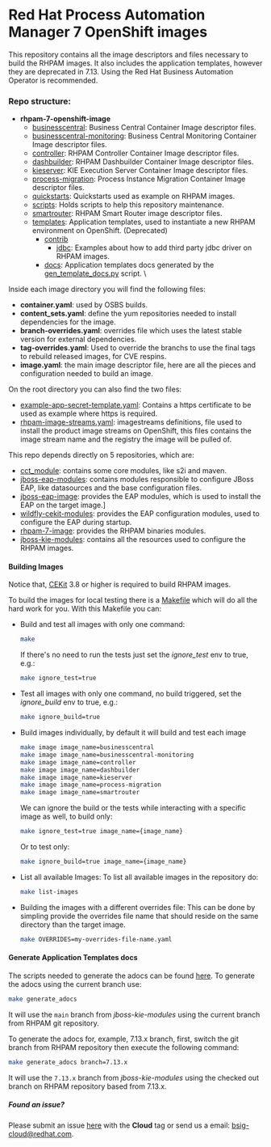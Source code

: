 # Red Hat Process Automation Manager 7 OpenShift images

This repository contains all the image descriptors and files necessary to build the RHPAM images.
It also includes the application templates, however they are deprecated in 7.13. Using the Red Hat Business Automation Operator is recommended.


### Repo structure:

- **rhpam-7-openshift-image**
  - [businesscentral](businesscentral): Business Central Container Image descriptor files.
  - [businesscentral-monitoring](businesscentral-monitoring): Business Central Monitoring Container Image descriptor files.
  - [controller](controller): RHPAM Controller Container Image descriptor files.
  - [dashbuilder](dashbuilder): RHPAM Dashbuilder Container Image descriptor files.
  - [kieserver](kieserver): KIE Execution Server Container Image descriptor files.
  - [process-migration](process-migration): Process Instance Migration Container Image descriptor files.
  - [quickstarts](quickstarts): Quickstarts used as example on RHPAM images.
  - [scripts](scripts): Holds scripts to help this repository maintenance.
  - [smartrouter](smartrouter): RHPAM Smart Router image descriptor files.
  - [templates](templates): Application templates, used to instantiate a new RHPAM environment on OpenShift. (Deprecated)
    - [contrib](templates/contrib)
      - [jdbc](templates/contrib/jdbc): Examples about how to add third party jdbc driver on RHPAM images.
    - [docs](templates/docs):  Application templates docs generated by the [gen_template_docs.py](https://github.com/jboss-container-images/jboss-kie-modules/blob/main/tools/gen-template-doc/gen_template_docs.py) script. \

Inside each image directory you will find the following files:

 - **container.yaml**: used by OSBS builds.
 - **content_sets.yaml**: define the yum repositories needed to install dependencies for the image.
 - **branch-overrides.yaml**: overrides file which uses the latest stable version for external dependencies.
 - **tag-overrides.yaml**: Used to override the branchs to use the final tags to rebuild released images, for CVE respins.
 - **image.yaml**: the main image descriptor file, here are all the pieces and configuration needed to build an image.


On the root directory you can also find the two files:

 - [example-app-secret-template.yaml](example-app-secret-template.yaml): Contains a https certificate to be used as example where https is required.
 - [rhpam-image-streams.yaml](rhpam713-image-streams.yaml): imagestreams definitions, file used to install the product image streams on OpenShift, this files contains the image stream name and the registry the image will be pulled of.


This repo depends directly on 5 repositories, which are:

 - [cct_module](https://github.com/jboss-openshift/cct_module.git): contains some core modules, like s2i and maven.
 - [jboss-eap-modules](https://github.com/jboss-container-images/jboss-eap-modules.git): contains modules responsible to configure JBoss EAP, like datasources and the base configuration files.
 - [jboss-eap-image](https://github.com/jboss-container-images/jboss-eap-7-image.git): provides the EAP modules, which is used to install the EAP on the target image.]
 - [wildfly-cekit-modules](https://github.com/wildfly/wildfly-cekit-modules.git): provides the EAP configuration modules, used to configure the EAP during startup.
 - [rhpam-7-image](https://github.com/jboss-container-images/rhpam-7-image.git): provides the RHPAM binaries modules.
 - [jboss-kie-modules](https://github.com/jboss-container-images/jboss-kie-modules): contains all the resources used to configure the RHPAM images.


#### Building Images

Notice that, [CEKit](https://cekit.io/) 3.8 or higher is required to build RHPAM images.

To build the images for local testing there is a [Makefile](./Makefile) which will do all the hard work for you.
With this Makefile you can:

- Build and test all images with only one command:

     ```bash
     make
     ```
     If there's no need to run the tests just set the *ignore_test* env to true, e.g.:

     ```bash
     make ignore_test=true
     ```

- Test all images with only one command, no build triggered, set the *ignore_build* env to true, e.g.:

     ```bash
     make ignore_build=true
     ```

- Build images individually, by default it will build and test each image

     ```bash
     make image image_name=businesscentral
     make image image_name=businesscentral-monitoring
     make image image_name=controller
     make image image_name=dashbuilder
     make image image_name=kieserver
     make image image_name=process-migration
     make image image_name=smartrouter
     ```
  
     We can ignore the build or the tests while interacting with a specific image as well, to build only:

     ```bash
     make ignore_test=true image_name={image_name}
     ```

     Or to test only:

     ```bash
     make ignore_build=true image_name={image_name}
     ```

- List all available Images:
    To list all available images in the repository do:

    ```bash
    make list-images
    ```

- Building the images with a different overrides file:
    This can be done by simpling provide the overrides file name that should reside on the same directory than 
    the target image.
    ```bash
    make OVERRIDES=my-overrides-file-name.yaml
    ```


#### Generate Application Templates docs

The scripts needed to generate the adocs can be found [here](https://github.com/jboss-container-images/jboss-kie-modules/tree/main/tools/gen-template-doc).
To generate the adocs using the current branch use:

```bash
make generate_adocs
```

It will use the `main` branch from *jboss-kie-modules* using the current branch from RHPAM git repository.

To generate the adocs for, example, 7.13.x branch, first, switch the git branch from RHPAM repository then execute the
following command:

```bash
make generate_adocs branch=7.13.x
```

It will use the `7.13.x` branch from *jboss-kie-modules* using the checked out branch on RHPAM repository based from 7.13.x.

##### Found an issue?

Please submit an issue [here](https://issues.jboss.org/projects/RHPAM) with the **Cloud** tag or 
send us a email: bsig-cloud@redhat.com.
